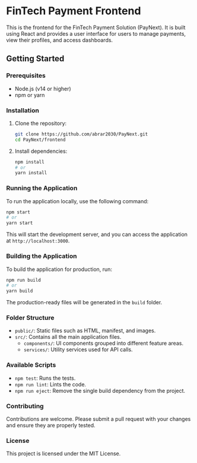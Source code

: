 # FinTech Payment Frontend

This is the frontend for the FinTech Payment Solution (PayNext). It is built using React and provides a user interface for users to manage payments, view their profiles, and access dashboards.

## Getting Started

### Prerequisites
- Node.js (v14 or higher)
- npm or yarn

### Installation

1. Clone the repository:
   ```sh
   git clone https://github.com/abrar2030/PayNext.git
   cd PayNext/frontend
   ```

2. Install dependencies:
   ```sh
   npm install
   # or
   yarn install
   ```

### Running the Application

To run the application locally, use the following command:

```sh
npm start
# or
yarn start
```

This will start the development server, and you can access the application at `http://localhost:3000`.

### Building the Application

To build the application for production, run:

```sh
npm run build
# or
yarn build
```

The production-ready files will be generated in the `build` folder.

### Folder Structure

- `public/`: Static files such as HTML, manifest, and images.
- `src/`: Contains all the main application files.
    - `components/`: UI components grouped into different feature areas.
    - `services/`: Utility services used for API calls.

### Available Scripts

- `npm test`: Runs the tests.
- `npm run lint`: Lints the code.
- `npm run eject`: Remove the single build dependency from the project.

### Contributing

Contributions are welcome. Please submit a pull request with your changes and ensure they are properly tested.

### License

This project is licensed under the MIT License.
